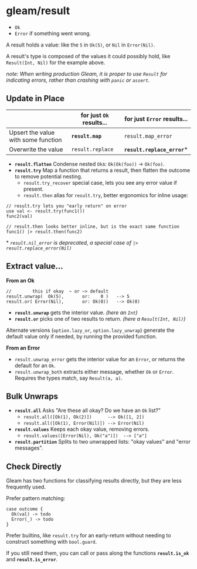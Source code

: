 # gleam/result

- `Ok`
- `Error` if something went wrong.

A result holds a value: like the `5` in `Ok(5)`, or `Nil` in `Error(Nil)`.

A result's type is composed of the values it could possibly hold, like `Result(Int, Nil)` for the example above.

*note: When writing production Gleam, it is proper to use `Result` for indicating errors, rather than crashing with `panic` or `assert`.*

## Update in Place

||for just `Ok` results...|for just `Error` results...|
|-|-|-|
|Upsert the value with some function |**`result.map`**|`result.map_error`|
|Overwrite the value |`result.replace`|**`result.replace_error`***|


- **`result.flatten`** Condense nested `Ok`s: `Ok(Ok(foo))` -> `Ok(foo)`.
- **`result.try`** Map a function that returns a result, then flatten the outcome to remove potential nesting.
  - `result.try_recover` special case, lets you see any error value if present.
  - `result.then` alias for `result.try`, better ergonomics for inline usage:

```Gleam
// result.try lets you "early return" on error
use val <- result.try(func1())
func2(val)

// result.then looks better inline, but is the exact same function
func1() |> result.then(func2)
```
\* *`result.nil_error` is deprecated, a special case of `|> result.replace_error(Nil)`*

## Extract value...

**From an Ok**

```Gleam
//        this if okay  ~ or ~> default
result.unwrap(  Ok(5),       or:    0 )   --> 5
result.or( Error(Nil),       or: Ok(0))   --> Ok(0)
```

- **`result.unwrap`** gets the interior value. *(here an `Int`)*
- **`result.or`** picks one of two results to return. *(here a `Result(Int, Nil)`)*

Alternate versions (`option.lazy_or`, `option.lazy_unwrap`) generate the default value only if needed, by running the provided function.

**From an Error**
  - `result.unwrap_error` gets the interior value for an `Error`, or returns the default for an `Ok`.
  - `result.unwrap_both` extracts either message, whether `Ok` or `Error`. Requires the types match, say `Result(a, a)`.

## Bulk Unwraps

- **`result.all`** Asks "Are these all okay? Do we have an `Ok` list?"
  - `result.all([Ok(1), Ok(2)])      --> Ok([1, 2])`
  - `result.all([Ok(1), Error(Nil)]) --> Error(Nil)`
- **`result.values`** Keeps each okay value, removing errors.
  - `result.values([Error(Nil), Ok("a")])  --> ["a"]`
- **`result.partition`** Splits to two unwrapped lists: "okay values" and "error messages".

## Check Directly

Gleam has two functions for classifying results directly, but they are less frequently used.

Prefer pattern matching:

```Gleam
case outcome {
  Ok(val) -> todo
  Error(_) -> todo
}
```

Prefer builtins, like `result.try` for an early-return without needing to construct something with `bool.guard`.

If you still need them, you can call or pass along the functions **`result.is_ok`** and **`result.is_error`**.




